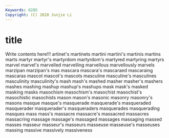 ```yaml
---
Keywords: 6285
Copyright: (C) 2020 Junjie Li
---
```


# title

Write contents here!!!
artinet's 
martinets 
martini 
martini's
martinis 
martins 
marts 
martyr 
martyr's 
martyrdom 
martyrdom's 
martyred 
martyring 
martyrs
marvel 
marvel's 
marvelled 
marvelling 
marvellous 
marvellously 
marvels 
marzipan 
marzipan's 
mas
mascara 
mascara's 
mascaraed 
mascaraing 
mascaras 
mascot 
mascot's 
mascots 
masculine 
masculine's
masculines 
masculinity 
masculinity's 
mash 
mash's 
mashed 
masher 
masher's 
mashers 
mashes
mashing 
mashup 
mashup's 
mashups 
mask 
mask's 
masked 
masking 
masks 
masochism
masochism's 
masochist 
masochist's 
masochistic 
masochists 
mason 
mason's 
masonic 
masonry 
masonry's
masons 
masque 
masque's 
masquerade 
masquerade's 
masqueraded 
masquerader 
masquerader's 
masqueraders 
masquerades
masquerading 
masques 
mass 
mass's 
massacre 
massacre's 
massacred 
massacres 
massacring 
massage
massage's 
massaged 
massages 
massaging 
massed 
masses 
masseur 
masseur's 
masseurs 
masseuse
masseuse's 
masseuses 
massing 
massive 
massively 
massiveness 

